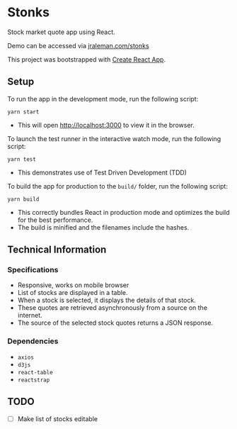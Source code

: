 # Stonks

Stock market quote app using React.

Demo can be accessed via [jraleman.com/stonks](https://jraleman.com/stonks)

This project was bootstrapped with [Create React App](https://github.com/facebook/create-react-app).

## Setup

To run the app in the development mode, run the following script:

```
yarn start
```

- This will open [http://localhost:3000](http://localhost:3000) to view it in the browser.

To launch the test runner in the interactive watch mode, run the following script:

```
yarn test
```

- This demonstrates use of Test Driven Development (TDD)

To build the app for production to the `build/` folder, run the following script:

```
yarn build
```

- This correctly bundles React in production mode and optimizes the build for the best performance.
- The build is minified and the filenames include the hashes.

## Technical Information

### Specifications

- Responsive, works on mobile browser
- List of stocks are displayed in a table.
- When a stock is selected, it displays the details of that stock.
- These quotes are retrieved asynchronously from a source on the internet.
- The source of the selected stock quotes returns a JSON response.

### Dependencies

- `axios`
- `d3js`
- `react-table`
- `reactstrap`

## TODO

- [ ] Make list of stocks editable
